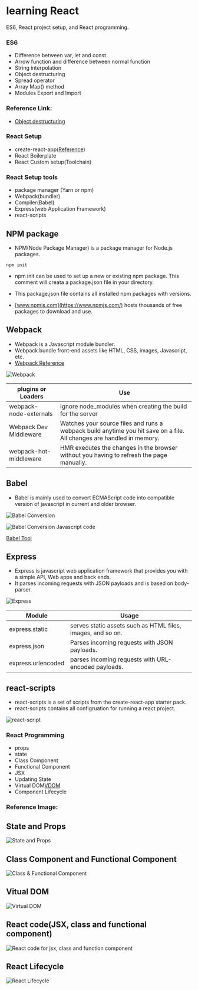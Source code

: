 # learning React
ES6, React project setup, and React programming.

### ES6
 - Difference between var, let and const
 - Arrow function and difference between normal function
 - String interpolation
 - Object destructuring
 - Spread operator
 - Array Map() method
 - Modules Export and Import
 
### Reference Link:

 - [Object destructuring](https://dev.to/sarah_chima/object-destructuring-in-es6-3fm###)

### React Setup
 - create-react-app([Reference](https://github.com/facebook/create-react-app))
 - React Boilerplate
 - React Custom setup(Toolchain)
 
### React Setup tools
 - package manager (Yarn or npm)
 - Webpack(bundler)
 - Compiler(Babel)
 - Express(web Application Framework)
 - react-scripts
 
## NPM package
 - NPM(Node Package Manager) is a package manager for Node.js packages.
 ```
 npm init
 ```
 - npm init can be used to set up a new or existing npm package. This comment will creata a package.json file in your directory.
 - This package.json file contains all installed npm packages with versions.
 
 - [www.npmjs.com](https://www.npmjs.com/)
 hosts thousands of free packages to download and use.

## Webpack
 - Webpack is a Javascript module bundler.
 - Webpack bundle front-end assets like HTML, CSS, images, Javascript, etc.
 - [Webpack Reference](https://survivejs.com/webpack/what-is-webpack/)
 
![Webpack](img/webpack.jpg)

plugins or Loaders  | Use
--------|-------
webpack-node-externals | Ignore node_modules when creating the build for the server
Webpack Dev Middleware | Watches your source files and runs a webpack build anytime you hit save on a file. All changes are handled in memory.
webpack-hot-middleware | HMR executes the changes in the browser without you having to refresh the page manually.


## Babel
- Babel is mainly used to convert ECMAScript code into compatible version of javascript in current and older browser.

![Babel Conversion](img/babel.png)

![Babel Conversion Javascript code](img/babel-conversion.png)

[Babel Tool](https://babeljs.io/repl)

## Express
 - Express is javascript web application framework that provides you with a simple API, Web apps and back ends.
 - It parses incoming requests with JSON payloads and is based on body-parser.

![Express](img/express.jpg)

Module  | Usage
------- | -------
express.static | serves static assets such as HTML files, images, and so on.
express.json | Parses incoming requests with JSON payloads. 
express.urlencoded | parses incoming requests with URL-encoded payloads.


## react-scripts
- react-scripts is a set of scripts from the create-react-app starter pack.
- react-scripts contains all configruation for running a react project.

![react-script](img/react-script.png)

### React Programming
 - props
 - state
 - Class Component 
 - Functional Component
 - JSX
 - Updating State
 - Virtual DOM[VDOM](https://www.geeksforgeeks.org/reactjs-virtual-dom/)
 - Component Lifecycle
 
### Reference Image:
## State and Props

![State and Props](img/state-props.png)

## Class Component and Functional Component

![Class & Functional Component](img/components.png)
 
## Vitual DOM

![Virtual DOM](img/virtual-dom.jpg)

## React code(JSX, class and functional component)

![React code for jsx, class and function component](img/react-code.png)

## React Lifecycle
![React Lifecycle](img/react-lifecycle.png)
 
 


